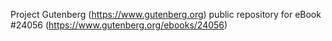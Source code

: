 Project Gutenberg (https://www.gutenberg.org) public repository for eBook #24056 (https://www.gutenberg.org/ebooks/24056)
